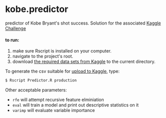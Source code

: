 # kobe.predictor

predictor of Kobe Bryant's shot success. Solution for the associated [Kaggle Challenge](https://www.kaggle.com/c/kobe-bryant-shot-selection)

#### to run:

1. make sure Rscript is installed on your computer.
2. navigate to the project's root.
3. download [the required data sets from Kaggle](https://www.kaggle.com/c/kobe-bryant-shot-selection/data) to the current directory.


To generate the csv suitable for [upload to Kaggle](https://www.kaggle.com/c/kobe-bryant-shot-selection/details/evaluation), type:

```sh
$ Rscript Predictor.R production
```

Other acceptable parameters:

* `rfe` will attempt recursive feature elminiation
* `eval` will train a model and print out descriptive statistics on it
* `varimp` will evaluate variable importance
